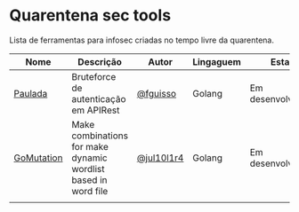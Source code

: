 # Quarentena sec tools

Lista de ferramentas para infosec criadas no tempo livre da quarentena.

|Nome|Descrição|Autor|Lingaguem|Estado|
|---|---|---|---|---|
|[Paulada](https://github.com/fguisso/paulada)|Bruteforce de autenticação em APIRest|[@fguisso](https://github.com/fguisso)|Golang|Em desenvolvimento|
|[GoMutation](https://github.com/Jul10l1r4/gomutation)|Make combinations for make dynamic wordlist based in word file|[@jul10l1r4](https://github.com/Jul10l10r4)|Golang|Em desenvolvimento|
|  |  |  |  |  |
